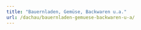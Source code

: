 ```yaml
---
title: "Bauernladen, Gemüse, Backwaren u.a."
url: /dachau/bauernladen-gemuese-backwaren-u-a/
---
```

